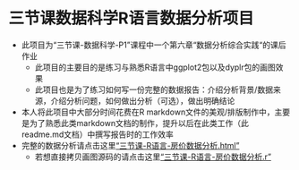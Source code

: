 # 三节课数据科学R语言数据分析项目
* 此项目为“三节课-数据科学-P1”课程中一个第六章“数据分析综合实践“的课后作业  
  + 此项目的主要目的是练习与熟悉R语言中ggplot2包以及dyplr包的画图效果  
  + 此项目也是为了练习如何写一份完整的数据报告：介绍分析背景/数据来源，介绍分析问题，如何做出分析（可选），做出明确结论
* 本人将此项目中大部分时间花费在R markdown文件的美观/排版制作中，主要是为了熟悉此类markdown文档的制作，提升以后在此类工作（此readme.md文档）中撰写报告时的工作效率   
* 完整的数据分析请点击这里[“三节课-R语言-房价数据分析.html”](../wststone/SanJieKe-R-Project/三节课-R语言-房价数据分析.html)  
  + 若想直接拷贝画图源码的请点击这里[“三节课-R语言-房价数据分析.r”](../wststone/SanJieKe-R-Project/三节课-R语言-房价数据分析.r)
